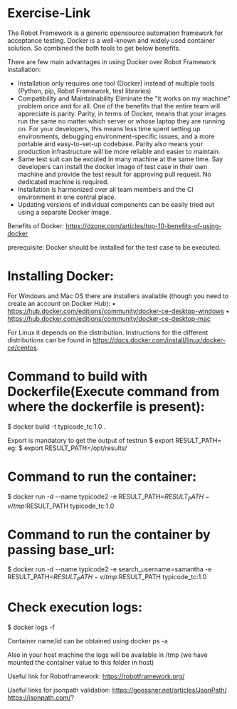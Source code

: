 # Exercise-Link

The Robot Framework is a generic opensource automation framework for acceptance testing. Docker is a well-known and widely used container solution. So combined the both tools to get below benefits.

There are few main advantages in using Docker over Robot Framework installation:

* Installation only requires one tool (Docker) instead of multiple tools (Python, pip, Robot Framework, test libraries)
* Compatibility and Maintainability
Eliminate the “it works on my machine” problem once and for all. One of the benefits that the entire team will appreciate is parity. Parity, in terms of Docker, means that your images run the same no matter which server or whose laptop they are running on. For your developers, this means less time spent setting up environments, debugging environment-specific issues, and a more portable and easy-to-set-up codebase. Parity also means your production infrastructure will be more reliable and easier to maintain.
* Same test suit can be excuted in many machine at the same time. Say developers can install the docker image of test case in their own machine and provide the test result for approving pull request. No dedicated machine is required.
* Installation is harmonized over all team members and the CI environment in one central place.
* Updating versions of individual components can be easily tried out using a separate Docker image.

Benefits of Docker:
https://dzone.com/articles/top-10-benefits-of-using-docker

prerequisite:
    Docker should be installed for the test case to be executed.

Installing Docker:
=================
For Windows and Mac OS there are installers available (though you need to create an account on Docker Hub):
• https://hub.docker.com/editions/community/docker-ce-desktop-windows
• https://hub.docker.com/editions/community/docker-ce-desktop-mac

For Linux it depends on the distribution. Instructions for the different distributions can be found in https://docs.docker.com/install/linux/docker-ce/centos.


Command to build with Dockerfile(Execute command from where the dockerfile is present):
=======================================================================================
$ docker build -t typicode_tc:1.0 .

Export is mandatory to get the output of testrun
$ export RESULT_PATH=<folder where test result is created >
eg:
  $ export RESULT_PATH=/opt/results/

Command to run the container:
=============================
$ docker run -d --name typicode2 -e RESULT_PATH=$RESULT_PATH -v /tmp:$RESULT_PATH typicode_tc:1.0

Command to run the container by passing base_url:
=================================================
$ docker run -d --name typicode2 -e search_username=samantha -e RESULT_PATH=$RESULT_PATH -v /tmp:$RESULT_PATH typicode_tc:1.0

Check execution logs:
=====================
$ docker logs -f <container name or id>

Container name/id can be obtained using docker ps -a

Also in your host machine the logs will be available in /tmp (we have mounted the container value to this folder in host)

Useful link for Robotframework:
https://robotframework.org/

Useful links for jsonpath validation:
https://goessner.net/articles/JsonPath/
https://jsonpath.com/?
